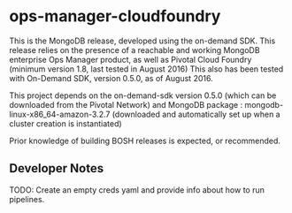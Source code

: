 # ops-manager-cloudfoundry
This is the MongoDB release, developed using the on-demand SDK.
This release relies on the presence of a reachable and working MongoDB enterprise Ops Manager product, as well as Pivotal Cloud Foundry (minimum version 1.8, last tested in August 2016)
This also has been tested with On-Demand SDK, version 0.5.0, as of August 2016.

This project depends on the on-demand-sdk version 0.5.0 (which can be downloaded from the Pivotal Network) and MongoDB package : mongodb-linux-x86_64-amazon-3.2.7 (downloaded and automatically set up when a cluster creation is instantiated)

Prior knowledge of building BOSH releases is expected, or recommended.


## Developer Notes

TODO: Create an empty creds yaml and provide info about how to run pipelines.

